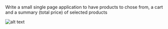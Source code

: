 Write a small single page application to have products to chose from, a cart and a summary (total price) of selected products

![alt text](https://github.com/diyor28/interview-task/blob/main/example.jpg?raw=true)
